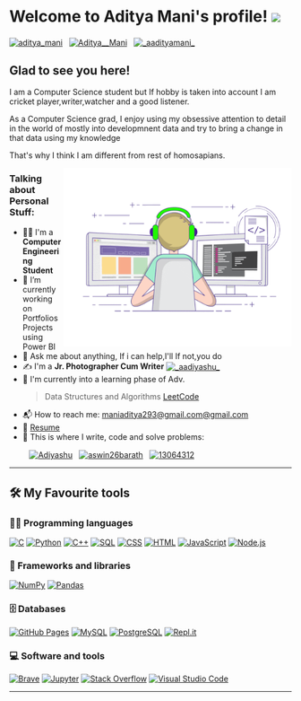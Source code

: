 # Welcome to Aditya Mani's profile! <a href="https://www.Adiyashu/"><img src="https://media.giphy.com/media/hvRJCLFzcasrR4ia7z/giphy.gif" width="25px"></a>

<a href="https://www.linkedin.com/in/aditya-mani-ab693427a/" target="_blank"><img align="center" src="https://raw.githubusercontent.com/rahuldkjain/github-profile-readme-generator/master/src/images/icons/Social/linked-in-alt.svg" alt="aditya_mani" height="30" width="40" /></a>
&nbsp;
<a href="https://twitter.com/Aditya__Mani" target="_blank"><img align="center" src="https://raw.githubusercontent.com/rahuldkjain/github-profile-readme-generator/master/src/images/icons/Social/twitter.svg" alt="Aditya__Mani" height="30" width="40" /></a>
&nbsp;
<a href="https://www.instagram.com/_aadityamani_/" target="_blank"><img align="center" src="https://raw.githubusercontent.com/rahuldkjain/github-profile-readme-generator/master/src/images/icons/Social/instagram.svg" alt="_aadityamani_" height="30" width="40" /></a>
&nbsp;
 


## Glad to see you here! &nbsp;  

I am a Computer Science student but If hobby is taken into account I am cricket player,writer,watcher and a good listener.

As a Computer Science grad, I enjoy using my obsessive attention to detail in the world of mostly into  developmnent data and try to bring a change in that data using my knowledge

That's why I think I am different from rest of homosapians.

<img align="right" alt="GIF" src="https://github.com/AswinBarath/AswinBarath/blob/master/coding.gif?raw=true" width="408" height="318" />



### Talking about Personal Stuff:

- 👨‍🎓 I'm a **Computer Engineering Student**
- 🔭 I’m currently working on Portfolios Projects using Power BI
- 💬 Ask me about anything, If i can help,I'll If not,you do
- ✍ I'm a **Jr. Photographer Cum Writer** <a href="https://www.instagram.com/_aadiyashu_/" target="_blank"><img align="center" src="https://raw.githubusercontent.com/rahuldkjain/github-profile-readme-generator/master/src/images/icons/Social/instagram.svg" alt="_aadiyashu_" height="30" width="40" /></a>
&nbsp;
- 🌱 I'm currently into a learning phase of Adv.
  > Data Structures and Algorithms [LeetCode](https://leetcode.com/Aditya__Mani/)
- 📬 How to reach me: [maniaditya293@gmail.com@gmail.com](mailto:maniaditya293@gmail.com@gmail.com)
- 📝 [Resume](https://drive.google.com/file/d/1zGqRBY_Fz9VvvJ3qWCG7CoBGFGZde9ag/view?usp=drivesdk)
- 💪 This is where I write, code and solve problems:

&nbsp;&nbsp;&nbsp;&nbsp;&nbsp;&nbsp;&nbsp;&nbsp;
<a href="https://github.com/Adiyashu" target="_blank"><img align="center" src="https://raw.githubusercontent.com/rahuldkjain/github-profile-readme-generator/master/src/images/icons/Social/github.svg" alt="Adiyashu" height="30" width="40" /></a>
&nbsp;
<a href="https://leetcode.com/u/Aditya__Mani/" target="_blank"><img align="center" src="https://raw.githubusercontent.com/rahuldkjain/github-profile-readme-generator/master/src/images/icons/Social/leet-code.svg" alt="aswin26barath" height="30" width="40" /></a>
&nbsp;
<a href="https://stackoverflow.com/users/25125866/aditya-mani?tab=profile" target="_blank"><img align="center" src="https://raw.githubusercontent.com/rahuldkjain/github-profile-readme-generator/master/src/images/icons/Social/stack-overflow.svg" alt="13064312" height="30" width="40" /></a>
&nbsp;

---

## 🛠️ My Favourite tools

### 👨‍💻 Programming languages

<p>
    <a href="#"><img alt="C" src="https://custom-icon-badges.herokuapp.com/badge/C-03599C.svg?logo=c-in-hexagon&logoColor=white"></a>
    <a href="#"><img alt="Python" src="https://img.shields.io/badge/Python-14354C.svg?logo=python&logoColor=white"></a>
    <a href="#"><img alt="C++" src="https://custom-icon-badges.herokuapp.com/badge/C++-9C033A.svg?logo=cpp2&logoColor=white"></a>
    <a href="#"><img alt="SQL" src="https://custom-icon-badges.herokuapp.com/badge/SQL-025E8C.svg?logo=database&logoColor=white"></a>
    <a href="#"><img alt="CSS" src="https://img.shields.io/badge/CSS-1572B6.svg?logo=css3&logoColor=white"></a>
    <a href="#"><img alt="HTML" src="https://img.shields.io/badge/HTML-E34F26.svg?logo=html5&logoColor=white"></a>
 <a href="#"><img alt="JavaScript" src="https://img.shields.io/badge/JavaScript-F7DF1E.svg?logo=javascript&logoColor=black"></a>
 <a href="#"><img alt="Node.js" src="https://img.shields.io/badge/Node.js-43853D.svg?logo=node.js&logoColor=white"></a>
  </p>

### 🧰 Frameworks and libraries

<p>
    <a href="#"><img alt="NumPy" src="https://img.shields.io/badge/Numpy-013243.svg?logo=numpy&logoColor=white"></a>
    <a href="#"><img alt="Pandas" src="https://img.shields.io/badge/Pandas-150458.svg?logo=pandas&logoColor=white"></a>
 </p>

### 🗄️ Databases

<p>
    <a href="#"><img alt="GitHub Pages" src="https://img.shields.io/badge/GitHub%20Pages-327FC7.svg?logo=github&logoColor=white"></a>
     <a href="#"><img alt="MySQL" src="https://img.shields.io/badge/MySQL-00f.svg?logo=mysql&logoColor=white"></a>
    <a href="#"><img alt="PostgreSQL" src ="https://img.shields.io/badge/PostgreSQL-316192.svg?logo=postgresql&logoColor=white"></a>
    <a href="#"><img alt="Repl.it" src="https://img.shields.io/badge/Repl.it-0D101E.svg?logo=Replit&logoColor=white"></a>
</p>

### 💻 Software and tools

<p>
     <a href="#"><img alt="Brave" src="https://img.shields.io/badge/-Brave-FB542B?logo=brave&logoColor=white"></a>
     <a href="#"><img alt="Jupyter" src="https://img.shields.io/badge/Jupyter-F37626.svg?logo=Jupyter&logoColor=white"></a>
     <a href="#"><img alt="Stack Overflow" src="https://img.shields.io/badge/-Stack%20Overflow-FE7A16?logo=stack-overflow&logoColor=white"></a>
    <a href="#"><img alt="Visual Studio Code" src="https://img.shields.io/badge/Visual%20Studio%20Code-0078d7.svg?logo=visual-studio-code&logoColor=white"></a>
</p>

---



   
